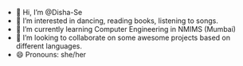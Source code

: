 - 👋 Hi, I’m @Disha-Se
- 👀 I’m interested in dancing, reading books, listening to songs.
- 🌱 I’m currently learning Computer Engineering in NMIMS (Mumbai)
- 💞️ I’m looking to collaborate on some awesome projects based on different languages.
- 😄 Pronouns: she/her
